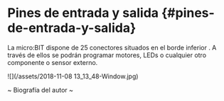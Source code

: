 # Pines de entrada y salida {#pines-de-entrada-y-salida}

La micro:BIT dispone de 25 conectores situados en el borde inferior . A través de ellos se podrán programar motores, LEDs o cualquier otro componente o sensor externo.

![](/assets/2018-11-08 13_13_48-Window.jpg)




~ Biografía del autor ~
